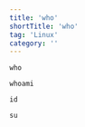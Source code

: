 ```yaml
---
title: 'who'
shortTitle: 'who'
tag: 'Linux'
category: ''
---
```


```linux
who
```

```
whoami
```

```
id
```

```
su
```
